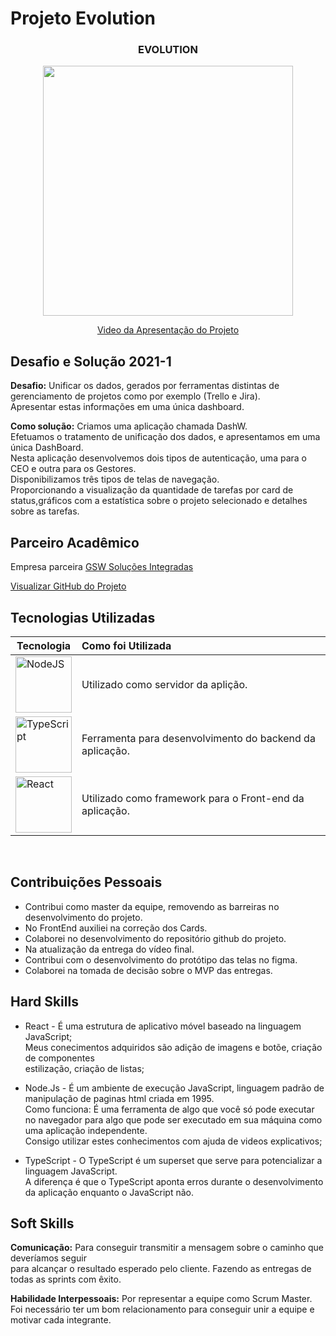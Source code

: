 # Projeto Evolution 

<div align=center>
 <h3>EVOLUTION</h3>
  <img src="https://user-images.githubusercontent.com/73767256/120907507-6fbc1f00-c638-11eb-9d9b-8f866a07375f.gif" width=400 alt="" />
 
  <a href="https://drive.google.com/file/d/1XZya1qtJWX7com6aUqc0zthrEIolo1CD/view?usp=sharing">Video da Apresentação do Projeto</a>
</div>

## Desafio e Solução  2021-1

<b>Desafio:</b> Unificar os dados, gerados por ferramentas distintas de gerenciamento de projetos como por exemplo (Trello e Jira).<br>
Apresentar estas informações em uma única dashboard.<br>

<b>Como solução:</b> Criamos uma aplicação chamada DashW.<br>
Efetuamos o tratamento de unificação dos dados, e apresentamos em uma única DashBoard.<br>
Nesta aplicação desenvolvemos dois tipos de autenticação, uma para o CEO e outra para os Gestores.<br>
Disponibilizamos três tipos de telas de navegação.<br>
Proporcionando a visualização da quantidade de tarefas por card de status,gráficos com a estatística sobre o projeto selecionado e detalhes sobre as tarefas. 

## Parceiro Acadêmico
Empresa parceira <a href="https://www.gsw.com.br/">GSW Soluções Integradas</a><br>

[Visualizar GitHub do Projeto](https://github.com/ferreirarita/APRENDIZAGEM-POR-PROJETOS-INTEGRADOS-2021.git)

## Tecnologias Utilizadas

|Tecnologia|Como foi Utilizada|
|-|:-|
|<img src="https://github.com/Ritas2022/Portfolio/assets/111800315/0411e69b-e643-4230-8ad6-c850380daa7c" height="90" title="NodeJS"/>|Utilizado como servidor da aplição.|
|<img src="https://github.com/Ritas2022/Portfolio/assets/111800315/54449233-45f0-4255-9da7-d0e2d95904a8" height="90" title="TypeScript"/>|Ferramenta para desenvolvimento do backend da aplicação.|
|<img src="https://github.com/Ritas2022/Portfolio/assets/111800315/d8139aed-2f42-4ed4-8c73-45bae51d4479" height="90" title="React"/>|Utilizado como framework para o Front-end da aplicação.|
   <br/>

## Contribuições Pessoais
- Contribui como master da equipe, removendo as barreiras no desenvolvimento do projeto.
- No FrontEnd auxiliei na correção dos Cards.
- Colaborei no desenvolvimento do repositório github do projeto.
- Na atualização da entrega do vídeo final.
- Contribui com o desenvolvimento do protótipo das telas no figma.
- Colaborei na tomada de decisão sobre o MVP das entregas. 
## Hard Skills
* React - É uma estrutura de aplicativo móvel baseado na linguagem JavaScript;<br>
Meus conecimentos adquiridos são adição de imagens e botõe, criação de componentes<br>
estilização, criação de listas;<br>

* Node.Js - É um ambiente de execução JavaScript, linguagem padrão de manipulação
de paginas html criada em 1995.<br>
Como funciona: É uma ferramenta de algo que você só pode executar no navegador para algo que pode ser executado em sua máquina como uma aplicação independente.<br>
Consigo utilizar estes  conhecimentos com ajuda de videos explicativos;<br>

* TypeScript - O TypeScript é um superset que serve para potencializar a linguagem JavaScript.<br>
A diferença é que o TypeScript aponta erros durante o desenvolvimento da aplicação enquanto o JavaScript não.<br>  

## Soft Skills <br>
<b>Comunicação:</b> Para conseguir transmitir a mensagem
sobre o caminho que deveríamos seguir<br>para alcançar
o resultado esperado pelo cliente. Fazendo as entregas de todas as sprints com êxito.<br>

<b>Habilidade Interpessoais:</b> Por representar a equipe como Scrum Master.<br>
Foi necessário ter um bom relacionamento para conseguir unir a equipe e motivar cada integrante.<br> 
